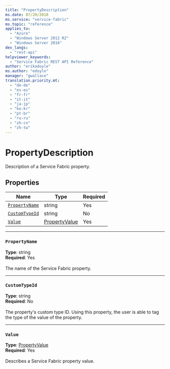 ```yaml
---
title: "PropertyDescription"
ms.date: 07/20/2018
ms.service: "service-fabric"
ms.topic: "reference"
applies_to: 
  - "Azure"
  - "Windows Server 2012 R2"
  - "Windows Server 2016"
dev_langs: 
  - "rest-api"
helpviewer_keywords: 
  - "Service Fabric REST API Reference"
author: "erikadoyle"
ms.author: "edoyle"
manager: "gwallace"
translation.priority.mt: 
  - "de-de"
  - "es-es"
  - "fr-fr"
  - "it-it"
  - "ja-jp"
  - "ko-kr"
  - "pt-br"
  - "ru-ru"
  - "zh-cn"
  - "zh-tw"
---
```

# PropertyDescription

Description of a Service Fabric property.

## Properties
| Name | Type | Required |
| --- | --- | --- |
| [`PropertyName`](#propertyname) | string | Yes |
| [`CustomTypeId`](#customtypeid) | string | No |
| [`Value`](#value) | [PropertyValue](sfclient-v63-model-propertyvalue.md) | Yes |

____
### `PropertyName`
__Type__: string <br/>
__Required__: Yes<br/>
<br/>
The name of the Service Fabric property.

____
### `CustomTypeId`
__Type__: string <br/>
__Required__: No<br/>
<br/>
The property's custom type ID. Using this property, the user is able to tag the type of the value of the property.

____
### `Value`
__Type__: [PropertyValue](sfclient-v63-model-propertyvalue.md) <br/>
__Required__: Yes<br/>
<br/>
Describes a Service Fabric property value.
